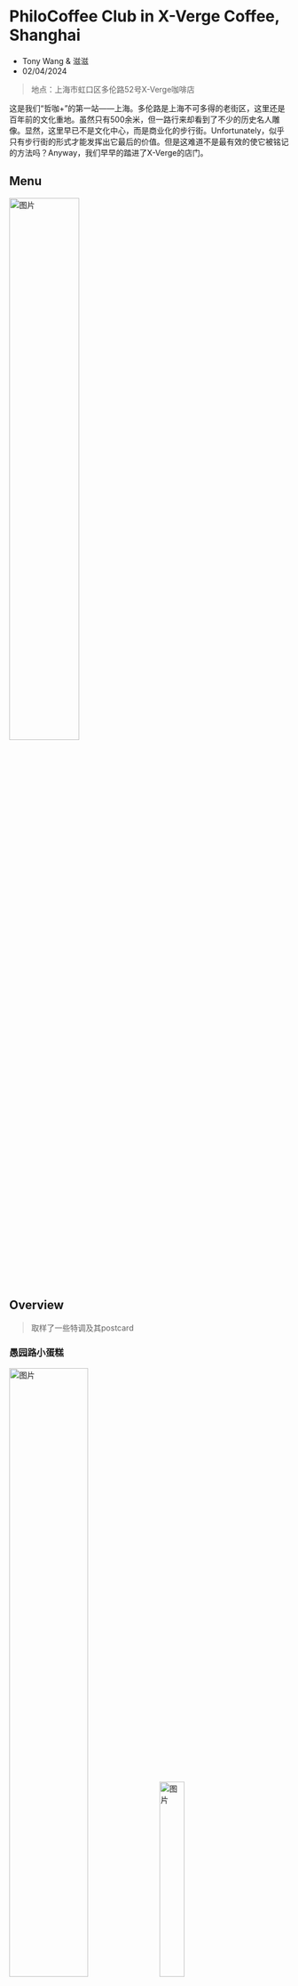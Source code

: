 # PhiloCoffee Club in X-Verge Coffee, Shanghai
- Tony Wang & 滋滋
- 02/04/2024


<!-- 内容大纲： 

 1. 今天喝到最喜欢的咖啡，一句话概括口感和风味（鼓励比喻引用手法）
 2. 今天参观珠宝的感受，比较喜欢哪个
 3. 今天印象最深刻的瞬间
 4. 自己的昵称，还有所属的大学/专业
     以上中英文皆可 -->

>地点：上海市虹口区多伦路52号X-Verge咖啡店

这是我们“哲咖+”的第一站——上海。多伦路是上海不可多得的老街区，这里还是百年前的文化重地。虽然只有500余米，但一路行来却看到了不少的历史名人雕像。显然，这里早已不是文化中心，而是商业化的步行街。Unfortunately，似乎只有步行街的形式才能发挥出它最后的价值。但是这难道不是最有效的使它被铭记的方法吗？Anyway，我们早早的踏进了X-Verge的店门。

## Menu
<img src="./0202_x_verge.assets/0206add/jmb.jpg" alt="图片" style="width: 50%; height: auto;">

## Overview
>取样了一些特调及其postcard
### 愚园路小蛋糕
<img src="./0202_x_verge.assets/0206add/xdgcard.jpg" alt="图片" style="width: 53%; height: auto;"> <img src="./0202_x_verge.assets/0206add/xdg.jpg" alt="图片" style="width: 30%; height: auto;">

### 十六铺码头
<img src="./0202_x_verge.assets/0206add/slpmt.jpg" alt="图片" style="width: 40%; height: auto;">

### 滨江绿地
<img src="./0202_x_verge.assets/0206add/bjldcard.jpg" alt="图片" style="width: 50%; height: auto;"><img src="./0202_x_verge.assets/cake.jpg" alt="图片" style="width: 28%; height: auto;">

>BTW,这些明信片的背面的上海街区画都是主理人请美术学院的学生画的
>
<img src="./0202_x_verge.assets/0206add/微信图片_202402061232361.jpg" alt="图片" style="width: 50%; height: auto;"> <img src="./0202_x_verge.assets/0206add/微信图片_20240206150636.jpg" alt="图片" style="width: 50%; height: auto;">

>这个杯子是川美的学生手作，而且是用柴窑烧制的，特别有原始之美 (滋滋：我看看我能不能为社团做一个再烧一个出来^_^)
>
<img src="./0202_x_verge.assets/cup1.jpg" alt="图片" style="width: 40%; height: auto;">

>认真烧肉桂的主理人
>
<img src="./0202_x_verge.assets/微信图片_202402042305581.jpg" alt="图片" style="width: 50%; height: auto;">

## ZJUI ECE Holly

灼烧后的肉桂散发出温暖厚重的香料味（茶色碧玺），柚子清酒与冷萃混合出柑橘调的轻盈淡雅（衡山路之夜），抹茶奶盖一如既往的苦香的绿（滨江绿地）……因此被安利了甜牙齿的伯爵红茶酱等一系列！等开学后可以试试自制特调。

珠宝课程中，最有趣的莫过于黄金镀色，幻妙的渐变金属色配上精巧的结构设计，视觉上的轮转十分惊艳。镂空戒指的戒面花纹设计也别出一格，独特的上色效果让背景纹理区别于主体花纹，幽静地闪着碎碎的黑光，衬托着图腾般的主体符号。



## ZJUI ME Yang:

我在哲咖社的第一次探店活动，来到的是上海多伦路上的X-Verge咖啡店，高雅现代珠宝与上海风特调咖啡的有机结合，是这家店最大的特点。老板对特调咖啡有着独特的理解，独创诸如十六铺码头，衡山路之夜这类咖啡酒精的混合饮料（非常的好喝），当然这就不提到“上海石库门”这杯特调，以石库门黄酒为基酒，外加盐等调味佐料，复刻《是故意的还是不小心》的表情包。这家店也有自己设计的珠宝首饰，钛金和珍珠的镶嵌体独具风格。

## 车大 moe seu mechanical

### 最喜欢的饮品
<img src="./0202_x_verge.assets/image-20240203233426882.png" alt="图片" style="width: 50%; height: auto;">

### 参观珠宝的感受
<img src="./0202_x_verge.assets/image-20240203233501977.png" alt="图片" style="width: 70%; height: auto;">

### 印象最深刻的瞬间
<img src="./0202_x_verge.assets/image-20240203233526168.png" alt="图片" style="width: 50%; height: auto;">

## 南航 半个小时  

今天最喜欢的咖啡是绿地缤纷，确实如咖啡师所言，每一口的味道都与众不同，一开始的苦到中期的涩到后面的酸甜，富有层次感层层递进。对于珠宝最喜欢的是那个耳饰，鹦鹉螺的设计，每个角度都是不同的色彩，打在珠宝上更显精致，奇妙的是如此复杂的结构重量确实很轻。印象最深刻的瞬间便是咖啡师做咖啡，那种专注的神情。

## 东华大学 明倚天  新能源与光电材料

2024年2月2日，与诸位朋友一起共聚多伦多路。多伦多路闹中取静，一排海派建筑坐落其中。在朦胧细雨中，海派建筑显得格外迷人，彰显着她的民国风情，又同时蕴藏着新时代的魅力。今天的活动主题地点：X-verge就坐落于此，一个静谧的、优雅的街道。

咖啡店的师傅穿着一身干练的西服，配以黑白两色咖啡罐中，分别储存着浅度烘培和深度烘培的咖啡豆子。咖啡店中的产品各异，最令我印象深刻的是“徐汇滨江绿地”，那是由咖啡、酒精、牛奶+柠檬酸，辅以抹茶的调制饮料。入口微酸，随后是来自于酸奶的酸甜滑润的口感盈于嘴唇，最后是抹茶的清香与微甜收尾，整体浑然天成，富有层次，让人不禁赞叹师傅调制手法之高超。

接着是珠宝参观。首先映入眼帘的是黄金制品，其中尤其以黄金戒指令人注目。黄金戒指是私人定制的，在戒指表面可以刻上客户想要的字母、文字或图案。在经过一番精心雕琢之后，再附上一层哑光黑的镀层，使得戒指不仅拥有黄金的金属光泽，同时又拥有了一份黑色的致雅。戒指的指环连接处亦是可以设计的，可以根据客户需要加上合适的条纹或图案。另外一份impressive的作品是该品牌的新品：一种由“钛金”制备的产品，即通过特殊工艺，使得产品具有绚丽的颜色，再加以钻石和珍珠的衬托，使得整个饰品在不同角度看具有不同的光泽和色彩。同时，该产品为了减免同行的盗版抄袭，提升了工艺难度。该钛金饰品的躯干部分呈丝状，工艺上却需要在细如发丝的钛金表面进行抛光。如此卓越的工艺使得我这位材料学生感到不可思议和感慨。



不管是咖啡还是珠宝，现在的问题在于，是否我们会愿意为“设计”，为“卓越”，为她的突出的highlight买单。我相信，随着社会的高质量发展，社会整体的富裕程度和审美水平都会提高，届时，我们的市场上会有更多具有“设计感”，拥有设计师“态度”和“风格”的产品出现，并逐渐成为主流。

## ZJUI EE 滋滋

多伦路有老上海独特的风味，中西结合的建筑，石块铺就的地面。X-verge不同于普通的咖啡店，这之中有一半的店面有关定制珠宝，而且，和我们的“前菜”台湾咖啡馆木结构带来的偏棕的色调和慵懒的的氛围不同，色调偏灰的店面以及棱角分明的吧台和卡座告诉我这里独具一格的现代感。当然，这样的店内装潢也和其另一半珠宝的部分相得益彰。

这里的特调不会踩雷。当然那款香料味很重还带点辣味的除外。我最喜欢的是“衡山路之夜“，淡淡的酒味，果味以及咖啡味调和的恰到好处，所以我决定以后尝试自调。肉桂摩卡着实为摩卡添上了独特的一笔风味。hhh每杯特调上的干花碎对品鉴风味帮助十分大。

在和主理人以及珠宝part的主理人聊天的过程中，我们探讨了国内消费文化以及各个城市居民生活品味的情况。其实在大陆能认真品咖啡，参与咖啡文化建构人比较少，大众对其的认可度是在的，但是认识程度及其浅薄。主理人还和我交流了杭州为什么是”美食荒漠“，在他看来这主要由于消费场所和主城区之间割裂导致的。lol作为一个杭州人，其实我之前对于这些因素都没有考虑过呢。
总之，特调为一绝，主理人有趣又帅气，咖啡和珠宝的结合耳目一新。<!--这是一个和我未来的npy约会的绝佳场所。(^_^)-->

### 最喜欢的一杯：衡山路之夜
层次丰富，恰到好处

<img src="./0202_x_verge.assets/hslzy.jpg" alt="图片" style="width: 50%; height: auto;">
<!-- 这里调整图片大小 -->


## 小记

#### PT1:我们这帮工科生似乎被误会成哲学生了哈哈哈

<img src="./0202_x_verge.assets/image-20240204121535443.png" alt="图片" style="width: 50%; height: auto;">


#### PT2:今天产出了很多表情包啊啊啊

这里就不展示了

## Enjoy coffee together!

<img src="./0202_x_verge.assets/group_photo.jpg" alt="图片" style="width: 70%; height: auto;">
